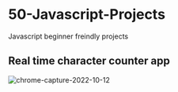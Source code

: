 # 50-Javascript-Projects
Javascript beginner freindly projects





## Real time character counter app

![chrome-capture-2022-10-12](https://user-images.githubusercontent.com/33187053/201486547-451fe34d-9a40-4c19-af9e-68187f0539e5.gif)


